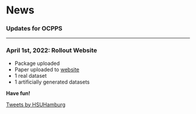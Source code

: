 # News

### Updates for OCPPS
________________________________________________________________

### April 1st, 2022: Rollout Website
- Package uploaded
- Paper uploaded to [website](https://imb-benchmark.github.io/)
- 1 real dataset
- 1 artificially generated datasets

**Have fun!**

<a class="twitter-timeline" href="https://twitter.com/HSUHamburg?ref_src=twsrc%5Etfw">Tweets by HSUHamburg</a> <script async src="https://platform.twitter.com/widgets.js" charset="utf-8"></script>

